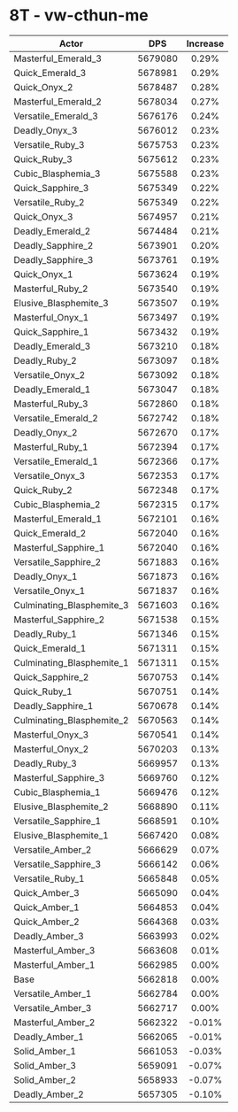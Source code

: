 # 8T - vw-cthun-me
| Actor | DPS | Increase |
|---|:---:|:---:|
|Masterful_Emerald_3|5679080|0.29%|
|Quick_Emerald_3|5678981|0.29%|
|Quick_Onyx_2|5678487|0.28%|
|Masterful_Emerald_2|5678034|0.27%|
|Versatile_Emerald_3|5676176|0.24%|
|Deadly_Onyx_3|5676012|0.23%|
|Versatile_Ruby_3|5675753|0.23%|
|Quick_Ruby_3|5675612|0.23%|
|Cubic_Blasphemia_3|5675588|0.23%|
|Quick_Sapphire_3|5675349|0.22%|
|Versatile_Ruby_2|5675349|0.22%|
|Quick_Onyx_3|5674957|0.21%|
|Deadly_Emerald_2|5674484|0.21%|
|Deadly_Sapphire_2|5673901|0.20%|
|Deadly_Sapphire_3|5673761|0.19%|
|Quick_Onyx_1|5673624|0.19%|
|Masterful_Ruby_2|5673540|0.19%|
|Elusive_Blasphemite_3|5673507|0.19%|
|Masterful_Onyx_1|5673497|0.19%|
|Quick_Sapphire_1|5673432|0.19%|
|Deadly_Emerald_3|5673210|0.18%|
|Deadly_Ruby_2|5673097|0.18%|
|Versatile_Onyx_2|5673092|0.18%|
|Deadly_Emerald_1|5673047|0.18%|
|Masterful_Ruby_3|5672860|0.18%|
|Versatile_Emerald_2|5672742|0.18%|
|Deadly_Onyx_2|5672670|0.17%|
|Masterful_Ruby_1|5672394|0.17%|
|Versatile_Emerald_1|5672366|0.17%|
|Versatile_Onyx_3|5672353|0.17%|
|Quick_Ruby_2|5672348|0.17%|
|Cubic_Blasphemia_2|5672315|0.17%|
|Masterful_Emerald_1|5672101|0.16%|
|Quick_Emerald_2|5672040|0.16%|
|Masterful_Sapphire_1|5672040|0.16%|
|Versatile_Sapphire_2|5671883|0.16%|
|Deadly_Onyx_1|5671873|0.16%|
|Versatile_Onyx_1|5671837|0.16%|
|Culminating_Blasphemite_3|5671603|0.16%|
|Masterful_Sapphire_2|5671538|0.15%|
|Deadly_Ruby_1|5671346|0.15%|
|Quick_Emerald_1|5671311|0.15%|
|Culminating_Blasphemite_1|5671311|0.15%|
|Quick_Sapphire_2|5670753|0.14%|
|Quick_Ruby_1|5670751|0.14%|
|Deadly_Sapphire_1|5670678|0.14%|
|Culminating_Blasphemite_2|5670563|0.14%|
|Masterful_Onyx_3|5670541|0.14%|
|Masterful_Onyx_2|5670203|0.13%|
|Deadly_Ruby_3|5669957|0.13%|
|Masterful_Sapphire_3|5669760|0.12%|
|Cubic_Blasphemia_1|5669476|0.12%|
|Elusive_Blasphemite_2|5668890|0.11%|
|Versatile_Sapphire_1|5668591|0.10%|
|Elusive_Blasphemite_1|5667420|0.08%|
|Versatile_Amber_2|5666629|0.07%|
|Versatile_Sapphire_3|5666142|0.06%|
|Versatile_Ruby_1|5665848|0.05%|
|Quick_Amber_3|5665090|0.04%|
|Quick_Amber_1|5664853|0.04%|
|Quick_Amber_2|5664368|0.03%|
|Deadly_Amber_3|5663993|0.02%|
|Masterful_Amber_3|5663608|0.01%|
|Masterful_Amber_1|5662985|0.00%|
|Base|5662818|0.00%|
|Versatile_Amber_1|5662784|0.00%|
|Versatile_Amber_3|5662717|0.00%|
|Masterful_Amber_2|5662322|-0.01%|
|Deadly_Amber_1|5662065|-0.01%|
|Solid_Amber_1|5661053|-0.03%|
|Solid_Amber_3|5659091|-0.07%|
|Solid_Amber_2|5658933|-0.07%|
|Deadly_Amber_2|5657305|-0.10%|
